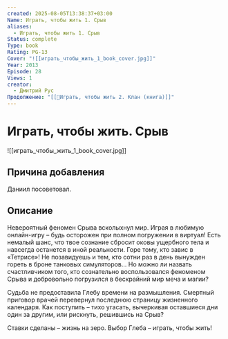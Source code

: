 ```yaml
---
created: 2025-08-05T13:38:37+03:00
Name: Играть, чтобы жить 1. Срыв
aliases:
  - Играть, чтобы жить 1. Срыв
Status: complete
Type: book
Rating: PG-13
Cover: "![[играть_чтобы_жить_1_book_cover.jpg]]"
Year: 2013
Episode: 28
Views: 1
creator:
  - Дмитрий Рус
Продолжение: "[[📘Играть, чтобы жить 2. Клан (книга)]]"
---
```


# Играть, чтобы жить. Срыв

![[играть_чтобы_жить_1_book_cover.jpg]]


## Причина добавления

Даниил посоветовал.


## Описание

Невероятный феномен Срыва всколыхнул мир. Играя в любимую онлайн-игру – будь осторожен при полном погружении в виртуал! Есть немалый шанс, что твое сознание сбросит оковы ущербного тела и навсегда останется в иной реальности. Горе тому, кто завис в «Тетрисе»! Не позавидуешь и тем, кто сотни раз в день вынужден гореть в броне танковых симуляторов... Но можно ли назвать счастливчиком того, кто сознательно воспользовался феноменом Срыва и добровольно погрузился в бескрайний мир меча и магии?

Судьба не предоставила Глебу времени на размышления. Смертный приговор врачей перевернул последнюю страницу жизненного календаря. Как поступить – тихо угасать, вычеркивая оставшиеся дни один за другим, или рискнуть, решившись на Срыв?

Ставки сделаны – жизнь на зеро. Выбор Глеба – играть, чтобы жить!
